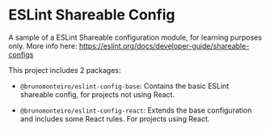 # ESLint Shareable Config #

A sample of a ESLint Shareable configuration module, for learning purposes only.
More info here: https://eslint.org/docs/developer-guide/shareable-configs

This project includes 2 packages:

- `@brunomonteiro/eslint-config-base`: Contains the basic ESLint shareable config, for projects not using React.

- `@brunomonteiro/eslint-config-react`: Extends the base configuration and includes some React rules. For projects using React.
